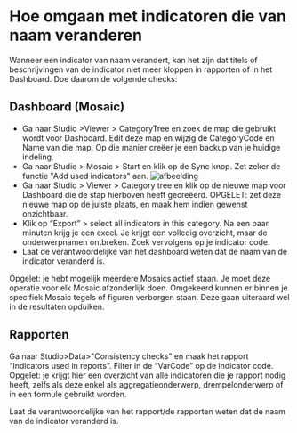 # Hoe omgaan met indicatoren die van naam veranderen

Wanneer een indicator van naam verandert, kan het zijn dat titels of beschrijvingen van de indicator niet meer kloppen in rapporten of in het Dashboard.
Doe daarom de volgende checks:

## Dashboard (Mosaic)

* Ga naar Studio >Viewer > CategoryTree en zoek de map die gebruikt wordt voor Dashboard. Edit deze map en wijzig de CategoryCode en Name van die map. Op die manier creëer je een backup van je huidige indeling.
* Ga naar Studio > Mosaic > Start en klik op de Sync knop. Zet zeker de functie "Add used indicators" aan.
![afbeelding](https://user-images.githubusercontent.com/10122639/223678624-5e55844d-34d6-4fb8-88fa-74079a1a7f09.png)
* Ga naar Studio > Viewer > Category tree en klik op de nieuwe map voor Dashboard die de stap hierboven heeft gecreëerd. OPGELET: zet deze nieuwe map op de juiste plaats, en maak hem indien gewenst onzichtbaar.
* Klik op “Export” > select all indicators in this category. Na een paar minuten krijg je een excel. Je krijgt een volledig overzicht, maar de onderwerpnamen ontbreken. Zoek vervolgens op je indicator code.
* Laat de verantwoordelijke van het dashboard weten dat de naam van de indicator veranderd is.

Opgelet: je hebt mogelijk meerdere Mosaics actief staan. Je moet deze operatie voor elk Mosaic afzonderlijk doen. Omgekeerd kunnen er binnen je specifiek Mosaic tegels of figuren verborgen staan. Deze gaan uiteraard wel in de resultaten opduiken.


## Rapporten
Ga naar Studio>Data>"Consistency checks" en maak het rapport “Indicators used in reports”. Filter in de “VarCode” op de indicator code.
Opgelet: je krijgt hier een overzicht van alle indicatoren die je rapport nodig heeft, zelfs als deze enkel als aggregatieonderwerp, drempelonderwerp of in een formule gebruikt worden.

Laat de verantwoordelijke van het rapport/de rapporten weten dat de naam van de indicator veranderd is.
